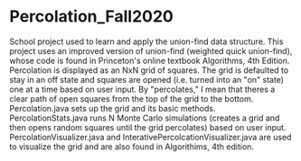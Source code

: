 # Percolation_Fall2020
School project used to learn and apply the union-find data structure. 
This project uses an improved version of union-find (weighted quick union-find), whose code is found in Princeton's online textbook Algorithms, 4th Edition. 
Percolation is displayed as an NxN grid of squares. The grid is defaulted to stay in an off state and squares are opened (i.e. turned into an "on" state) one at a time based on user input. 
By "percolates," I mean that theres a clear path of open squares from the top of the grid to the bottom.
Percolation.java sets up the grid and its basic methods.
PercolationStats.java runs N Monte Carlo simulations (creates a grid and then opens random squares until the grid percolates) based on user input. 
PercolationVisualizer.java and InterativePercolcationVisualizer.java are used to visualize the grid and are also found in Algorithims, 4th edition.
